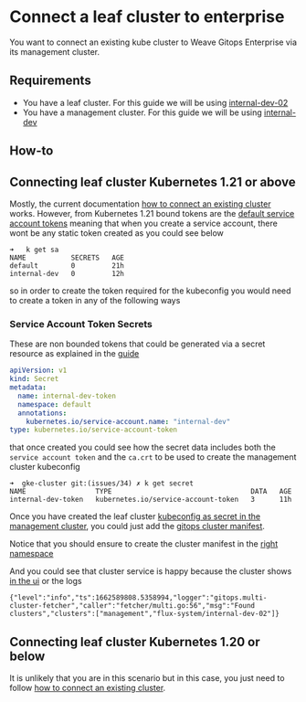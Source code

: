 # Connect a leaf cluster to enterprise

You want to connect an existing kube cluster to Weave Gitops Enterprise via its management cluster.

## Requirements

- You have a leaf cluster. For this guide we will be using [internal-dev-02](../gke-cluster/vars/internal-dev-02.tfvars)
- You have a management cluster. For this guide we will be using [internal-dev](../gke-cluster/vars/internal-dev.tfvars)

## How-to 

## Connecting leaf cluster Kubernetes 1.21 or above

Mostly, the current documentation [how to connect an existing cluster](https://docs.gitops.weave.works/docs/cluster-management/managing-existing-clusters) works.
However, from Kubernetes 1.21 bound tokens are the [default service account tokens](https://globalcloudplatforms.com/2022/07/15/what-gke-users-need-to-know-about-kubernetes-new-service-account-tokens/)
meaning that when you create a service account, there wont be any static token created as you could see below
```
➜   k get sa
NAME           SECRETS   AGE
default        0         21h
internal-dev   0         12h
```
so in order to create the token required for the kubeconfig you would need to create a token in any of the following ways

### Service Account Token Secrets

These are non bounded tokens that could be generated via a secret resource as explained in the 
[guide](https://kubernetes.io/docs/concepts/configuration/secret/#service-account-token-secrets)

```yaml
apiVersion: v1
kind: Secret
metadata:
  name: internal-dev-token
  namespace: default
  annotations:
    kubernetes.io/service-account.name: "internal-dev"
type: kubernetes.io/service-account-token

```

that once created you could see how the secret data includes both the `service account token` and the `ca.crt` to be
used to create the management cluster kubeconfig

```
➜  gke-cluster git:(issues/34) ✗ k get secret
NAME                 TYPE                                  DATA   AGE
internal-dev-token   kubernetes.io/service-account-token   3      11h

```

Once you have created the leaf cluster [kubeconfig as secret in the management cluster](https://docs.gitops.weave.works/docs/cluster-management/managing-existing-clusters/#how-to-create-a-kubeconfig-secret-using-a-service-account), you could just add the [gitops cluster manifest](../k8s/clusters/internal-dev-gke/clusters/gitops-cluster.yaml).

Notice that you should ensure to create the cluster manifest in 
the [right namespace](https://github.com/weaveworks/weave-gitops-enterprise/blob/76ff28cf899a094cef623b5ccd46b2f426516abf/cmd/clusters-service/app/server.go#L176)

And you could see that cluster service is happy because the cluster shows 
[in the ui](https://gitops.internal-dev.wego-gke.weave.works/cluster/details?clusterName=internal-dev-02) or the logs
 
```
{"level":"info","ts":1662589808.5358994,"logger":"gitops.multi-cluster-fetcher","caller":"fetcher/multi.go:56","msg":"Found clusters","clusters":["management","flux-system/internal-dev-02"]}
```

## Connecting leaf cluster Kubernetes 1.20 or below 
It is unlikely that you are in this scenario but in this case, 
you just need to follow [how to connect an existing cluster](https://docs.gitops.weave.works/docs/cluster-management/managing-existing-clusters).

